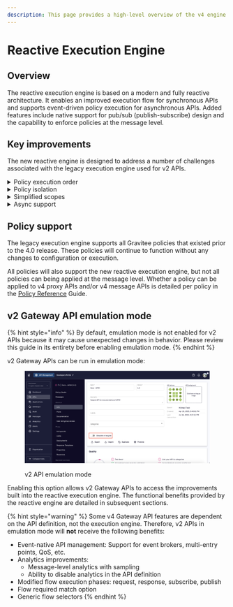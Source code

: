 ```yaml
---
description: This page provides a high-level overview of the v4 engine
---
```


# Reactive Execution Engine

## Overview

The reactive execution engine is based on a modern and fully reactive architecture. It enables an improved execution flow for synchronous APIs and supports event-driven policy execution for asynchronous APIs. Added features include native support for pub/sub (publish-subscribe) design and the capability to enforce policies at the message level.&#x20;

## Key improvements

The new reactive engine is designed to address a number of challenges associated with the legacy execution engine used for v2 APIs.

<details>

<summary>Policy execution order</summary>

Policies can be executed in the exact order in which they have been placed in the Policy Studio. This addresses a limitation of the legacy engine where policies interacting with the Head part of the request are always executed first, regardless of how they are ordered during the design phase.&#x20;

With the new reactive execution engine, it is possible to apply logic on a Head policy based on the payload of the request, e.g., to apply dynamic routing based on the request payload.

v2 Gateway APIs have this capability when [emulation mode](reactive-execution-engine.md#v2-gateway-api-emulation-mode) is enabled.

</details>

<details>

<summary>Policy isolation</summary>

Proper isolation between platform-level policies and API-level policies is enforced during policy execution. This ensures that platform-level policies are executed before any API-level policies during the request stage and after any API-level policies during the response stage.

v2 Gateway APIs have this capability when [emulation mode](reactive-execution-engine.md#v2-gateway-api-emulation-mode) is enabled.

</details>

<details>

<summary>Simplified scopes</summary>

Scopes have been simplified for API publishers by merging `onRequest` and `onRequestContent` into `onRequest` and `onResponse` and `onResponseContent` into `onResponse`. This means API publishers no longer have to define a scope in the policy configuration for v4 APIs.

</details>

<details>

<summary>Async support</summary>

Message-based, asynchronous APIs such as Kafka, MQTT, WebSocket, SSE, and Webhook are supported.

</details>

## Policy support

The legacy execution engine supports all Gravitee policies that existed prior to the 4.0 release. These policies will continue to function without any changes to configuration or execution.

All policies will also support the new reactive execution engine, but not all policies can being applied at the message level. Whether a policy can be applied to v4 proxy APIs and/or v4 message APIs is detailed per policy in the [Policy Reference](../../reference/policy-reference/) Guide.

## v2 Gateway API emulation mode

{% hint style="info" %}
By default, emulation mode is not enabled for v2 APIs because it may cause unexpected changes in behavior. Please review this guide in its entirety before enabling emulation mode.
{% endhint %}

v2 Gateway APIs can be run in emulation mode:

<figure><img src="../../.gitbook/assets/Screenshot 2023-07-19 at 4.45.21 PM.png" alt=""><figcaption><p>v2 API emulation mode</p></figcaption></figure>

Enabling this option allows v2 Gateway APIs to access the improvements built into the reactive execution engine. The functional benefits provided by the reactive engine are detailed in subsequent sections.

{% hint style="warning" %}
Some v4 Gateway API features are dependent on the API definition, not the execution engine. Therefore, v2 APIs in emulation mode will **not** receive the following benefits:

* Event-native API management: Support for event brokers, multi-entry points, QoS, etc.
* Analytics improvements:
  * Message-level analytics with sampling
  * Ability to disable analytics in the API definition
* Modified flow execution phases: request, response, subscribe, publish
* Flow required match option
* Generic flow selectors
{% endhint %}
